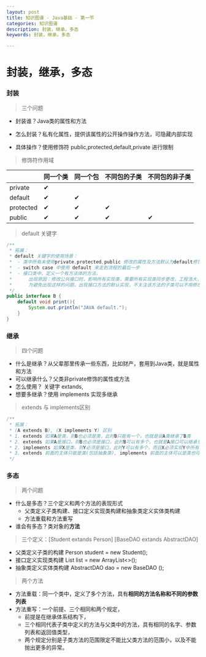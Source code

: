 ```yaml
---
layout: post
title: 知识图谱 - Java基础 - 第一节
categories: 知识图谱
description: 封装，继承，多态
keywords: 封装，继承，多态

---
```




# 封装，继承，多态



### 封装

> 三个问题

- 封装谁？Java类的属性和方法

- 怎么封装？私有化属性，提供该属性的公开操作操作方法，可隐藏内部实现

- 具体操作？使用修饰符 public,protected,default,private 进行限制



> 修饰符作用域

|           | 同一个类 | 同一个包 | 不同包的子类 | 不同包的非子类 |
| --------- | -------- | -------- | ------------ | :------------- |
| private   | ✔        |          |              |                |
| default   | ✔        | ✔        |              |                |
| protected | ✔        | ✔        | ✔            |                |
| public    | ✔        | ✔        | ✔            | ✔              |



> default 关键字

```java
/**
 * 拓展：
 * default 关键字的使用场景：
 *  - 类中所有未使用private,protected,public 修改的属性及方法默认为default修饰
 *  - switch case 中使用 default 来走到流程的最后一步
 *  - 接口类中，定义一个有方法体的方法，
 *      出现原因：修改公共接口时，影响所有实现类，需要所有实现类同步更改，工程浩大，且难免遗漏
 *      为避免出现这样的问题，出现接口方法的默认实现，不关注该方法的子类可以不用修改代码
 */
public interface B {
    default void print(){
        System.out.println("JAVA default.");
    }
}
```



### 继承

> 四个问题

- 什么是继承？从父辈那里传承一些东西，比如财产，套用到Java类，就是属性和方法
- 可以继承什么？父类非private修饰的属性或方法
- 怎么使用？ 关键字 extands, 
- 想要多继承？使用 implements 实现多继承



> extends 与 implements区别

```java
/**
 * 拓展：
 * (A extends B), (X implements Y) 区别
 * 1. extends 如果A是类，则B也必须是类，此时B只能有一个，也就是说A类继承了B类
 * 2. extends 如果A是接口，则B也必须是接口，此时B可以有多个，也就是A接口可以继承多个B接口
 * 2. implements 如果X是类，则Y必须是接口，此时Y可以有多个，而且X必须实现Y中所有非default方法,因为接口方法默认public
 * 3. extends 前面的主体只能是类(包括抽象类), implements 前面的主体可以是类也可以是接口
 */
```



### 多态

> 两个问题

- 什么是多态？三个定义和两个方法的表现形式
  - 父类定义子类构建、接口定义实现类构建和抽象类定义实体类构建
  - 方法重载和方法重写
- 谁会有多态？类对象的**方法**



> 三个定义：[Student extands Person] [BaseDAO extands AbstractDAO]

- 父类定义子类的构建 Person student = new Student();
- 接口定义实现类构建 List<String> list = new ArrayList<>();
- 抽象类定义实体类构建 AbstractDAO  dao = new BaseDAO ();



> 两个方法

- 方法重载：同一个类中，定义了多个方法，具有**相同的方法名称和不同的参数列表**
- 方法重写：一个前提、三个相同和两个规定，
  - 前提是在继承体系结构下，
  - 三个相同代表子类中定义的方法与父类中的方法，具有相同的名字、参数列表和返回值类型，
  - 两个规定分别是子类方法的范围限定不能比父类方法的范围小，以及不能抛出更多的异常。

